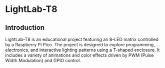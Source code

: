 # LightLab-T8
## Introduction
LightLab-T8 is an educational project featuring an 8-LED matrix controlled by a Raspberry Pi Pico. The project is designed to explore programming, electronics, and interactive lighting patterns using a T-shaped enclosure. It includes a variety of animations and color effects driven by PWM (Pulse Width Modulation) and GPIO control.

